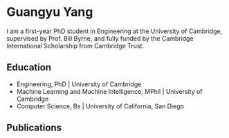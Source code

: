# Guangyu Yang
I am a first-year PhD student in Engineering at the University of Cambridge, supervised by Prof. Bill Byrne, and fully funded by the Cambridge International Scholarship from Cambridge Trust.

## Education
- Engineering, PhD | University of Cambridge
- Machine Learning and Machine Intelligence, MPhil | University of Cambridge
- Computer Science, Bs | University of California, San Diego

## Publications
